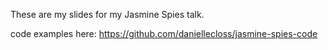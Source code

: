 These are my slides for my Jasmine Spies talk.

code examples here:
https://github.com/daniellecloss/jasmine-spies-code
